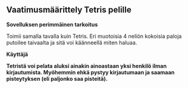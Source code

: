 ## Vaatimusmäärittely Tetris pelille

**Sovelluksen perimmäinen tarkoitus**

Toimii samalla tavalla kuin Tetris. Eri muotoisia 4 neliön kokoisia paloja putoilee taivaalta ja sitä voi käänneellä miten haluaa. <b />

**Käyttäjä** <b />

Tetristä voi pelata aluksi ainakin ainoastaan yksi henkilö ilman kirjautumista. Myöhemmin ehkä pystyy kirjautumaan ja saamaan pisteytyksen (eli paljonko saa pisteitä). <b />
